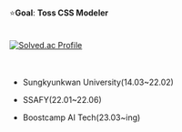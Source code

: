 ⭐**Goal**: **Toss CSS Modeler**
<br>
<br>
<br>
[![Solved.ac Profile](http://mazassumnida.wtf/api/v2/generate_badge?boj=fogvhdooz)](https://solved.ac/fogvhdooz/)
<br>
<br>
<br>

- Sungkyunkwan University(14.03~22.02)

- SSAFY(22.01~22.06)

- Boostcamp AI Tech(23.03~ing)

 

